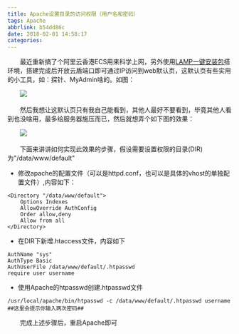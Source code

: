 ```yaml
---
title: Apache设置目录的访问权限（用户名和密码）
tags: Apache
abbrlink: b54dd86c
date: 2018-02-01 14:58:17
categories:
---
```


　　最近重新搞了个阿里云香港ECS用来科学上网，另外使用[LAMP一键安装包](https://lamp.sh)搭环境，搭建完成后开放云盾端口即可通过IP访问到web默认页，这默认页有些实用的小工具，如：探针、MyAdmin啥的。如图：

　　![](http://qiniu.0x4f5da2.cn/20180201151746870535154.png)

　　然后我想让这默认页只有我自己能看到，其他人最好不要看到，毕竟其他人看到也没啥用，最多给服务器施压而已，然后就想弄个如下图的效果：

　　![](http://qiniu.0x4f5da2.cn/20180201151746846888519.png)

　　下面来讲讲如何实现此效果的步骤，假设需要设置权限的目录(DIR)为"/data/www/default"

* 修改apache的配置文件（可以是httpd.conf，也可以是具体的vhost的单独配置文件）,内容如下：
```
<Directory "/data/www/default">
    Options Indexes
    AllowOverride AuthConfig
    Order allow,deny
    Allow from all
</Directory>
```

* 在DIR下新增.htaccess文件，内容如下
```
AuthName "sys"
AuthType Basic
AuthUserFile /data/www/default/.htpasswd
require user username
```

* 使用Apache的htpasswd创建.htpasswd文件
```
/usr/local/apache/bin/htpasswd -c /data/www/default/.htpasswd username
##这里会提示你输入两次密码##
```

　　完成上述步骤后，重启Apache即可